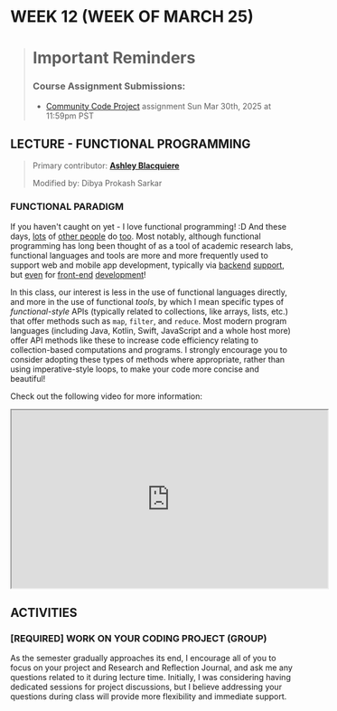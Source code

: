 # WEEK 12 (WEEK OF MARCH 25)
> # Important Reminders
> ### Course Assignment Submissions: <!-- {docsify-ignore} -->
> * [Community Code Project](https://mycourses.nic.bc.ca/d2l/le/lessons/41796/topics/733444) assignment <span class='badge'> Sun Mar 30th, 2025 at 11:59pm PST</span>

## LECTURE - FUNCTIONAL PROGRAMMING

> Primary contributor: **[Ashley Blacquiere](https://ca.linkedin.com/in/ashley-blacquiere)**
>
> Modified by: Dibya Prokash Sarkar

### FUNCTIONAL PARADIGM
If you haven't caught on yet - I love functional programming! :D  And these days, [lots](https://spectrum.ieee.org/functional-programming) of [other people](https://github.com/readme/featured/functional-programming) do [too](https://towardsdatascience.com/why-developers-are-falling-in-love-with-functional-programming-13514df4048e). Most notably, although functional programming has long been thought of as a tool of academic research labs, functional languages and tools are more and more frequently used to support web and mobile app development, typically via [backend](http://suave.io/) [support](https://elixir-lang.org/blog/2020/10/27/delivering-social-change-with-elixir-at-change.org/), but [even](https://haskell.dev/article/Building_web_applications_with_Haskell_A_beginners_guide.html) for [front-end](https://elm.land/) [development](https://clojure-doc.org/articles/tutorials/basic_web_development)!

In this class, our interest is less in the use of functional languages directly, and more in the use of functional _tools_, by which I mean specific types of _functional-style_ APIs (typically related to collections, like arrays, lists, etc.) that offer methods such as `map`, `filter`, and `reduce`. Most modern program languages (including Java, Kotlin, Swift, JavaScript and a whole host more) offer API methods like these to increase code efficiency relating to collection-based computations and programs. I strongly encourage you to consider adopting these types of methods where appropriate, rather than using imperative-style loops, to make your code more concise and beautiful!

Check out the following video for more information:

<div class="video-container-16by9"><iframe width="560" height="315" src="https://youtube.com/embed/_uXZ8HvHH7o"></iframe></div>

## ACTIVITIES

<!-- As the last week of the Community Code project I encourage you to spend your time completing any outstanding tasks left on your plate. The deadline for submission is posted as Feb. 28th, but I will accept submissions up until Apr. 3rd, leaving the final few days next week for completion of the Research and Reflection journal.

### To submit your Community Code assignment:
The Community Code assignment dropbox on Brightspace asks for a text submission. Please include a link to your Research and Reflection Journal and to **your** fork of your Community Code Part 1 external repository. I will be looking _specifically_ for evidence of work completed for Part 1 and Part 2 (likely in the form of bulleted lists), and reflections on your work for _both_ Parts 1 and 2 (as required by the assignment description).

> **Please ensure that you provide links to _all_ actions that you have taken - including all actions taken on pattern-library contributions! I will not be able to easily search for all your individual contributions, so whatever you submit via this method is what I will grade!**

I will not be reviewing your Research and Reflection Journal as part of this submission, other than the  lists of contributions and the required reflections (see the assignment description for more info). -->

### [REQUIRED] WORK ON YOUR CODING PROJECT (GROUP)
As the semester gradually approaches its end, I encourage all of you to focus on your project and Research and Reflection Journal, and ask me any questions related to it during lecture time. Initially, I was considering having dedicated sessions for project discussions, but I believe addressing your questions during class will provide more flexibility and immediate support. 